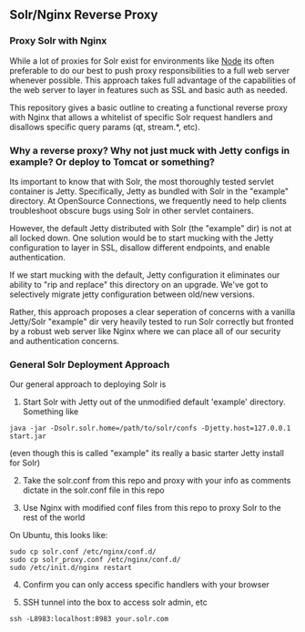 ## Solr/Nginx Reverse Proxy

### Proxy Solr with Nginx

While a lot of proxies for Solr exist for environments like [Node](https://www.npmjs.org/package/solr-security-proxy) its often preferable to do our best to push proxy responsibilities to a full web server whenever possible. This approach takes full advantage of the capabilities of the web server to layer in features such as SSL and basic auth as needed.

This repository gives a basic outline to creating a functional reverse proxy with Nginx that allows a whitelist of specific Solr request handlers and disallows specific query params (qt, stream.*, etc).

### Why a reverse proxy? Why not just muck with Jetty configs in example? Or deploy to Tomcat or something?

Its important to know that with Solr, the most thoroughly tested servlet container is Jetty. Specifically, Jetty as bundled with Solr in the "example" directory. At OpenSource Connections, we frequently need to help clients troubleshoot obscure bugs using Solr in other servlet containers. 

However, the default Jetty distributed with Solr (the "example" dir) is not at all locked down. One solution would be to start mucking with the Jetty configuration to layer in SSL, disallow different endpoints, and enable authentication. 

If we start mucking with the default, Jetty configuration it eliminates our ability to "rip and replace" this directory on an upgrade. We've got to selectively migrate jetty configuration between old/new versions.

Rather, this approach proposes a clear seperation of concerns with a vanilla Jetty/Solr "example" dir very heavily tested to run Solr correctly but fronted by a robust web server like Nginx where we can place all of our security and authentication concerns.

### General Solr Deployment Approach

Our general approach to deploying Solr is

1. Start Solr with Jetty out of the unmodified default 'example' directory. Something like

```
java -jar -Dsolr.solr.home=/path/to/solr/confs -Djetty.host=127.0.0.1 start.jar
```

(even though this is called "example" its really a basic starter Jetty install for Solr)

2. Take the solr.conf from this repo and proxy with your info as comments dictate in the solr.conf file in this repo

3. Use Nginx with modified conf files from this repo to proxy Solr to the rest of the world

On Ubuntu, this looks like:
```
sudo cp solr.conf /etc/nginx/conf.d/
sudo cp solr_proxy.conf /etc/nginx/conf.d/
sudo /etc/init.d/nginx restart
```

4. Confirm you can only access specific handlers with your browser

5. SSH tunnel into the box to access solr admin, etc

```
ssh -L8983:localhost:8983 your.solr.com 
```

